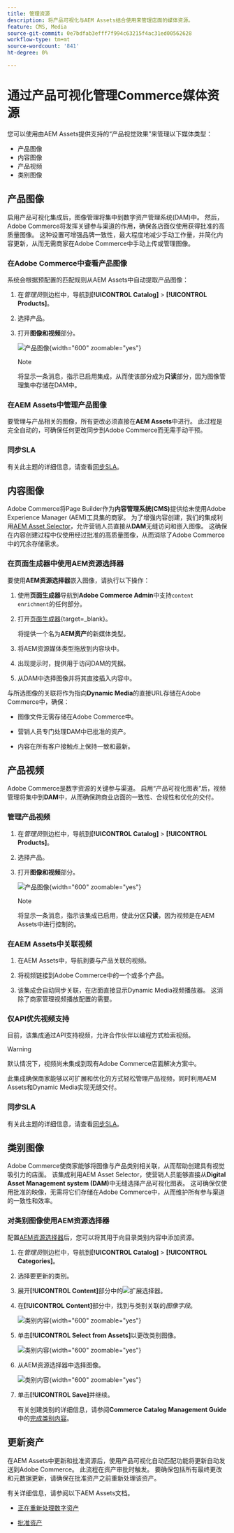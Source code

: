 ```yaml
---
title: 管理资源
description: 将产品可视化与AEM Assets结合使用来管理店面的媒体资源。
feature: CMS, Media
source-git-commit: 0e7bdfab3efff7f994c63215f4ac31ed00562628
workflow-type: tm+mt
source-wordcount: '841'
ht-degree: 0%

---
```



# 通过产品可视化管理Commerce媒体资源

<!--In ACAP-844, this topic was linked to from the Commerce Admin products images and videos when the Assets integration is enabled. If the URL to the topic changes, be sure to add a redirect.-->

您可以使用由AEM Assets提供支持的“产品视觉效果”来管理以下媒体类型：

* 产品图像
* 内容图像
* 产品视频
* 类别图像

## 产品图像

启用产品可视化集成后，图像管理将集中到数字资产管理系统(DAM)中。 然后，Adobe Commerce将发挥关键参与渠道的作用，确保各店面仅使用获得批准的高质量图像。 这种设置可增强品牌一致性，最大程度地减少手动工作量，并简化内容更新，从而无需商家在Adobe Commerce中手动上传或管理图像。

### 在Adobe Commerce中查看产品图像

系统会根据预配置的匹配规则从AEM Assets中自动提取产品图像：

1. 在&#x200B;_管理员_&#x200B;侧边栏中，导航到&#x200B;**[!UICONTROL Catalog]** > **[!UICONTROL Products]**。

1. 选择产品。

1. 打开&#x200B;**图像和视频**&#x200B;部分。

   ![产品图像](assets/product-image.png){width="600" zoomable="yes"}

   >[!NOTE]
   >
   > 将显示一条消息，指示已启用集成，从而使该部分成为&#x200B;**只读**&#x200B;部分，因为图像管理集中存储在DAM中。

### 在AEM Assets中管理产品图像

要管理与产品相关的图像，所有更改必须直接在&#x200B;**AEM Assets**&#x200B;中进行。 此过程是完全自动的，可确保任何更改同步到Adobe Commerce而无需手动干预。

### 同步SLA

有关此主题的详细信息，请查看[同步SLA](get-started/setup-synchronization.md#synchronization-sla)。

## 内容图像

Adobe Commerce将Page Builder作为&#x200B;**内容管理系统(CMS)**&#x200B;提供给未使用Adobe Experience Manager (AEM)工具集的商家。 为了增强内容创建，我们的集成利用[AEM Asset Selector](synchronize/asset-selector-integration.md)，允许营销人员直接从&#x200B;**DAM**&#x200B;无缝访问和嵌入图像。 这确保在内容创建过程中仅使用经过批准的高质量图像，从而消除了Adobe Commerce中的冗余存储需求。

### 在页面生成器中使用AEM资源选择器

要使用&#x200B;**AEM资源选择器**&#x200B;嵌入图像，请执行以下操作：

1. 使用&#x200B;**页面生成器**&#x200B;导航到&#x200B;**Adobe Commerce Admin**&#x200B;中支持`content enrichment`的任何部分。

1. 打开[页面生成器](https://developer.adobe.com/commerce/frontend-core/page-builder/){target=_blank}。

   将提供一个名为&#x200B;**AEM资产**&#x200B;的新媒体类型。

1. 将AEM资源媒体类型拖放到内容块中。

1. 出现提示时，提供用于访问DAM的凭据。

1. 从DAM中选择图像并将其直接插入内容中。

与所选图像的关联将作为指向&#x200B;**Dynamic Media**&#x200B;的直接URL存储在Adobe Commerce中，确保：

* 图像文件无需存储在Adobe Commerce中。

* 营销人员专门处理DAM中已批准的资产。

* 内容在所有客户接触点上保持一致和最新。

## 产品视频

Adobe Commerce是数字资源的关键参与渠道。 启用“产品可视化图表”后，视频管理将集中到&#x200B;**DAM**&#x200B;中，从而确保跨商业店面的一致性、合规性和优化的交付。

### 管理产品视频

1. 在&#x200B;_管理员_&#x200B;侧边栏中，导航到&#x200B;**[!UICONTROL Catalog]** > **[!UICONTROL Products]**。

1. 选择产品。

1. 打开&#x200B;**图像和视频**&#x200B;部分。

   ![产品图像](assets/product-image.png){width="600" zoomable="yes"}

   >[!NOTE]
   >
   > 将显示一条消息，指示该集成已启用，使此分区&#x200B;**只读**，因为视频是在AEM Assets中进行控制的。

### 在AEM Assets中关联视频

1. 在AEM Assets中，导航到要与产品关联的视频。

1. 将视频链接到Adobe Commerce中的一个或多个产品。

1. 该集成会自动同步关联，在店面直接显示Dynamic Media视频播放器。 这消除了商家管理视频播放配置的需要。

### 仅API优先视频支持

目前，该集成通过API支持视频，允许合作伙伴以编程方式检索视频。

>[!WARNING]
>
> 默认情况下，视频尚未集成到现有Adobe Commerce店面解决方案中。

此集成确保商家能够以可扩展和优化的方式轻松管理产品视频，同时利用AEM Assets和Dynamic Media实现无缝交付。

### 同步SLA

有关此主题的详细信息，请查看[同步SLA](get-started/setup-synchronization.md#synchronization-sla)。

## 类别图像

Adobe Commerce使商家能够将图像与产品类别相关联，从而帮助创建具有视觉吸引力的店面。 该集成利用AEM Asset Selector，使营销人员能够直接从&#x200B;**Digital Asset Management system (DAM)**&#x200B;中无缝选择产品可视化图表。 这可确保仅使用批准的映像，无需将它们存储在Adobe Commerce中，从而维护所有参与渠道的一致性和效率。

### 对类别图像使用AEM资源选择器

配置[AEM资源选择器](synchronize/asset-selector-integration.md)后，您可以将其用于向目录类别内容中添加资源。

1. 在&#x200B;_管理员_&#x200B;侧边栏中，导航到&#x200B;**[!UICONTROL Catalog]** > **[!UICONTROL Categories]**。

1. 选择要更新的类别。

1. 展开&#x200B;**[!UICONTROL Content]**&#x200B;部分中的![扩展选择器](../assets/icon-display-expand.png)。

1. 在&#x200B;**[!UICONTROL Content]**&#x200B;部分中，找到与类别关联的&#x200B;*图像字段*。

   ![类别内容](assets/category-asset.png){width="600" zoomable="yes"}

1. 单击&#x200B;**[!UICONTROL Select from Assets]**&#x200B;以更改类别图像。

   ![类别内容](assets/asset-view.png){width="600" zoomable="yes"}

1. 从AEM资源选择器中选择图像。

   ![类别内容](assets/select-image.png){width="600" zoomable="yes"}

1. 单击&#x200B;**[!UICONTROL Save]**&#x200B;并继续。

   有关创建类别的详细信息，请参阅&#x200B;**Commerce Catalog Management Guide**&#x200B;中的[完成类别内容](https://experienceleague.adobe.com/en/docs/commerce-admin/catalog/categories/create/category-create#step-3-complete-the-category-content)。

## 更新资产

在AEM Assets中更新和批准资源后，使用产品可视化自动匹配功能将更新自动发送到Adobe Commerce。 此流程在资产审批时触发。 要确保包括所有最终更改和元数据更新，请确保在批准资产之前重新处理该资产。

有关详细信息，请参阅以下AEM Assets文档。

* [正在重新处理数字资产](https://experienceleague.adobe.com/en/docs/experience-manager-cloud-service/content/assets/manage/reprocessing)

* [批准资产](https://experienceleague.adobe.com/en/docs/experience-manager-cloud-service/content/assets/dynamicmedia/dynamic-media-open-apis/approve-assets)
